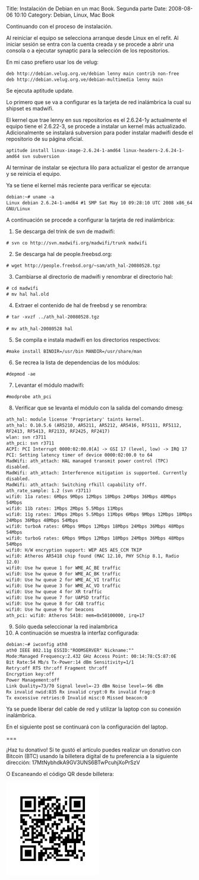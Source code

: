 Title: Instalación de Debian en un mac Book. Segunda parte
Date: 2008-08-06 10:10
Category: Debian, Linux, Mac Book

Continuando con el proceso de instalación.

Al reiniciar el equipo se selecciona arranque desde Linux en el 
refit. Al iniciar sesión se entra con la cuenta creada y se procede 
a abrir una consola o a ejecutar synaptic para la selección de los repositorios.

En mi caso prefiero usar los de velug:
```
deb http://debian.velug.org.ve/debian lenny main contrib non-free
deb http://debian.velug.org.ve/debian-multimedia lenny main
```

Se ejecuta aptitude update.

Lo primero que se va a configurar es la tarjeta de red inalámbrica la cual 
su shipset es madwifi.

El kernel que trae lenny en sus repositorios es el 2.6.24-1y actualmente el equipo 
tiene el 2.6.22-3, se procede a instalar un kernel más actualizado. Adicionalmente 
se instalará subversion para poder instalar madwifi desde el repositorio de su página oficial.

```
aptitude install linux-image-2.6.24-1-amd64 linux-headers-2.6.24-1-amd64 svn subversion
```

Al terminar de instalar se ejectura lilo para actualizar el gestor de arranque y se 
reinicia el equipo.

Ya se tiene el kernel más reciente para verificar se ejecuta:

```
debian:~# uname -a
Linux debian 2.6.24-1-amd64 #1 SMP Sat May 10 09:28:10 UTC 2008 x86_64 GNU/Linux
```

A continuación se procede a configurar la tarjeta de red inalámbrica:

1. Se descarga del trink de svn de madwifi:

```
# svn co http://svn.madwifi.org/madwifi/trunk madwifi
```

2. Se descarga hal de people.freebsd.org:

```
# wget http://people.freebsd.org/~sam/ath_hal-20080528.tgz
```

3. Cambiarse al directorio de madwifi y renombrar el directorio hal:

```
# cd madwifi
# mv hal hal.old
```

4. Extraer el contenido de hal de freebsd y se renombra:

```
# tar -xvzf ../ath_hal-20080528.tgz

# mv ath_hal-20080528 hal
```

5. Se compila e instala madwifi en los directorios respectivos:

```
#make install BINDIR=/usr/bin MANDIR=/usr/share/man
```

6. Se recrea la lista de dependencias de los módulos:

```
#depmod -ae
```

7. Levantar el módulo madwifi:

```
#modprobe ath_pci
```

8. Verificar que se levanta el módulo con la salida del comando dmesg:

```
ath_hal: module license 'Proprietary' taints kernel.
ath_hal: 0.10.5.6 (AR5210, AR5211, AR5212, AR5416, RF5111, RF5112, RF2413, RF5413, RF2133, RF2425, RF2417)
wlan: svn r3711
ath_pci: svn r3711
ACPI: PCI Interrupt 0000:02:00.0[A] -> GSI 17 (level, low) -> IRQ 17
PCI: Setting latency timer of device 0000:02:00.0 to 64
MadWifi: ath_attach: HAL managed transmit power control (TPC) disabled.
MadWifi: ath_attach: Interference mitigation is supported. Currently disabled.
MadWifi: ath_attach: Switching rfkill capability off.
ath_rate_sample: 1.2 (svn r3711)
wifi0: 11a rates: 6Mbps 9Mbps 12Mbps 18Mbps 24Mbps 36Mbps 48Mbps 54Mbps
wifi0: 11b rates: 1Mbps 2Mbps 5.5Mbps 11Mbps
wifi0: 11g rates: 1Mbps 2Mbps 5.5Mbps 11Mbps 6Mbps 9Mbps 12Mbps 18Mbps 24Mbps 36Mbps 48Mbps 54Mbps
wifi0: turboA rates: 6Mbps 9Mbps 12Mbps 18Mbps 24Mbps 36Mbps 48Mbps 54Mbps
wifi0: turboG rates: 6Mbps 9Mbps 12Mbps 18Mbps 24Mbps 36Mbps 48Mbps 54Mbps
wifi0: H/W encryption support: WEP AES AES_CCM TKIP
wifi0: Atheros AR5418 chip found (MAC 12.10, PHY SChip 8.1, Radio 12.0)
wifi0: Use hw queue 1 for WME_AC_BE traffic
wifi0: Use hw queue 0 for WME_AC_BK traffic
wifi0: Use hw queue 2 for WME_AC_VI traffic
wifi0: Use hw queue 3 for WME_AC_VO traffic
wifi0: Use hw queue 4 for XR traffic
wifi0: Use hw queue 7 for UAPSD traffic
wifi0: Use hw queue 8 for CAB traffic
wifi0: Use hw queue 9 for beacons
ath_pci: wifi0: Atheros 5418: mem=0x50100000, irq=17
```

9. Sólo queda seleccionar la red inalambrica
10. A continuación se muestra la interfaz configurada:

```
debian:~# iwconfig ath0
ath0 IEEE 802.11g ESSID:"ROOMSERVER" Nickname:""
Mode:Managed Frequency:2.432 GHz Access Point: 00:14:78:C5:87:0E 
Bit Rate:54 Mb/s Tx-Power:14 dBm Sensitivity=1/1 
Retry:off RTS thr:off Fragment thr:off
Encryption key:off
Power Management:off
Link Quality=73/70 Signal level=-23 dBm Noise level=-96 dBm
Rx invalid nwid:835 Rx invalid crypt:0 Rx invalid frag:0
Tx excessive retries:0 Invalid misc:0 Missed beacon:0
```

Ya se puede liberar del cable de red y utilizar la laptop con su conexión inalámbrica.

En el siguiente post se continuará con la configuración del laptop.

===

¡Haz tu donativo!
Si te gustó el artículo puedes realizar un donativo con Bitcoin (BTC) 
usando la billetera digital de tu preferencia a la siguiente 
dirección: 17MtNybhdkA9GV3UNS6BTwPcuhjXoPrSzV

O Escaneando el código QR desde billetera:

![17MtNybhdkA9GV3UNS6BTwPcuhjXoPrSzV](./images/17MtNybhdkA9GV3UNS6BTwPcuhjXoPrSzV.png)